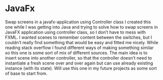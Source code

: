 # JavaFx
Swap screens in a javafx-application using Controller class
I created this one while I was getting into Java and trying 
to solve how to swap screens in JavaFX application using controller class,
so I don’t have to mess with FXML. 
I wanted scenes to remember content between the switches, but I couldn’t really find something that would be easy and fitted me nicely.
While reading stack overflow I found different ways of making something similar so this one is some sort of mix of different sources.
The main idea is to insert scene into another controller,
so that the controller doesn't need to instantiate a fresh scene over and
over again but can use already existing instance (with its state).
Will use this one in my future projects as some sort of base to start from.
